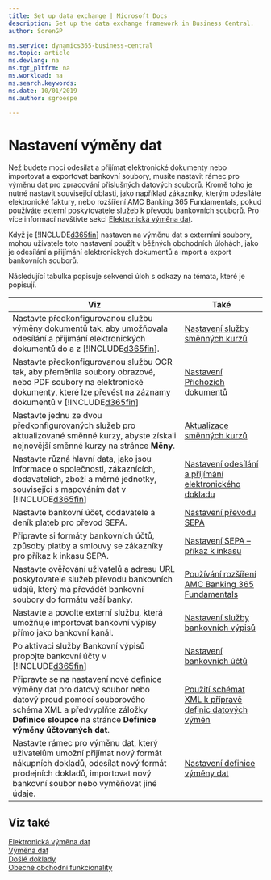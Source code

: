 ```yaml
---
title: Set up data exchange | Microsoft Docs
description: Set up the data exchange framework in Business Central.
author: SorenGP

ms.service: dynamics365-business-central
ms.topic: article
ms.devlang: na
ms.tgt_pltfrm: na
ms.workload: na
ms.search.keywords:
ms.date: 10/01/2019
ms.author: sgroespe

---
```

# Nastavení výměny dat
Než budete moci odesílat a přijímat elektronické dokumenty nebo importovat a exportovat bankovní soubory, musíte nastavit rámec pro výměnu dat pro zpracování příslušných datových souborů. Kromě toho je nutné nastavit související oblasti, jako například zákazníky, kterým odesíláte elektronické faktury, nebo rozšíření AMC Banking 365 Fundamentals, pokud používáte externí poskytovatele služeb k převodu bankovních souborů. Pro více informací navštivte sekci [Elektronická výměna dat](across-data-exchange.md).

Když je [!INCLUDE[d365fin](includes/d365fin_md.md)] nastaven na výměnu dat s externími soubory, mohou uživatele toto nastavení použít v běžných obchodních úlohách, jako je odesílání a přijímání elektronických dokumentů a import a export bankovních souborů.

Následující tabulka popisuje sekvenci úloh s odkazy na témata, které je popisují.

| **Viz** | **Také** |
|------------|-------------|  
| Nastavte předkonfigurovanou službu výměny dokumentů tak, aby umožňovala odesílání a přijímání elektronických dokumentů do a z [!INCLUDE[d365fin](includes/d365fin_md.md)]. | [Nastavení služby směnných kurzů](across-how-to-set-up-a-document-exchange-service.md) |
| Nastavte předkonfigurovanou službu OCR tak, aby přeměnila soubory obrazové, nebo PDF soubory na elektronické dokumenty, které lze převést na záznamy dokumentů v [!INCLUDE[d365fin](includes/d365fin_md.md)] | [Nastavení Příchozích dokumentů](across-how-setup-income-documents.md) |
| Nastavte jednu ze dvou předkonfigurovaných služeb pro aktualizované směnné kurzy, abyste získali nejnovější směnné kurzy na stránce **Měny**. | [Aktualizace směnných kurzů](finance-how-update-currencies.md) |
| Nastavte různá hlavní data, jako jsou informace o společnosti, zákaznících, dodavatelích, zboží a měrné jednotky, související s mapováním dat v [!INCLUDE[d365fin](includes/d365fin_md.md)] | [Nastavení odesílání a přijímání elektronického dokladu](across-how-to-set-up-electronic-document-sending-and-receiving.md) |
| Nastavte bankovní účet, dodavatele a deník plateb pro převod SEPA. | [Nastavení převodu SEPA](finance-how-to-set-up-sepa-credit-transfer.md) |
| Připravte si formáty bankovních účtů, způsoby platby a smlouvy se zákazníky pro příkaz k inkasu SEPA. | [Nastavení SEPA – příkaz k inkasu](finance-how-to-set-up-sepa-direct-debit.md) |
| Nastavte ověřování uživatelů a adresu URL poskytovatele služeb převodu bankovních údajů, který má převádět bankovní soubory do formátu vaší banky. | [Používání rozšíření AMC Banking 365 Fundamentals ](ui-extensions-amc-banking.md) |
| Nastavte a povolte externí službu, která umožňuje importovat bankovní výpisy přímo jako bankovní kanál. | [Nastavení služby bankovních výpisů](bank-how-setup-bank-statement-service.md) |
| Po aktivaci služby Bankovní výpisů propojte bankovní účty v [!INCLUDE[d365fin](includes/d365fin_md.md)] | [Nastavení bankovních účtů](bank-how-setup-bank-accounts.md) |
| Připravte se na nastavení nové definice výměny dat pro datový soubor nebo datový proud pomocí souborového schéma XML a předvyplňte záložky **Definice sloupce** na stránce **Definice výměny účtovaných dat**. | [Použití schémat XML k přípravě definic datových výměn](across-how-to-use-xml-schemas-to-prepare-data-exchange-definitions.md) |
| Nastavte rámec pro výměnu dat, který uživatelům umožní přijímat nový formát nákupních dokladů, odesílat nový formát prodejních dokladů, importovat nový bankovní soubor nebo vyměňovat jiné údaje. | [Nastavení definice výměny dat](across-how-to-set-up-data-exchange-definitions.md) |

## Viz také
[Elektronická výměna dat](across-data-exchange.md)  
[Výměna dat](across-exchange-data.md)  
[Došlé doklady](across-income-documents.md)  
[Obecné obchodní funkcionality](ui-across-business-areas.md)

